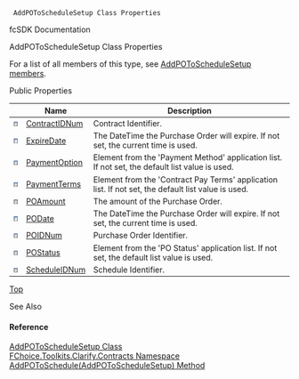 ﻿     AddPOToScheduleSetup Class Properties                                                   

fcSDK Documentation

AddPOToScheduleSetup Class Properties

For a list of all members of this type, see [AddPOToScheduleSetup members](FChoice.Toolkits.Clarify~FChoice.Toolkits.Clarify.Contracts.AddPOToScheduleSetup_members.md).

Public Properties

|   | Name | Description |
| --- | --- | --- |
| ![Public Property](dotnetimages/publicProperty.png) | [ContractIDNum](FChoice.Toolkits.Clarify~FChoice.Toolkits.Clarify.Contracts.AddPOToScheduleSetup~ContractIDNum.md) | Contract Identifier.   |
| ![Public Property](dotnetimages/publicProperty.png) | [ExpireDate](FChoice.Toolkits.Clarify~FChoice.Toolkits.Clarify.Contracts.AddPOToScheduleSetup~ExpireDate.md) | The DateTime the Purchase Order will expire. If not set, the current time is used.   |
| ![Public Property](dotnetimages/publicProperty.png) | [PaymentOption](FChoice.Toolkits.Clarify~FChoice.Toolkits.Clarify.Contracts.AddPOToScheduleSetup~PaymentOption.md) | Element from the 'Payment Method' application list. If not set, the default list value is used.   |
| ![Public Property](dotnetimages/publicProperty.png) | [PaymentTerms](FChoice.Toolkits.Clarify~FChoice.Toolkits.Clarify.Contracts.AddPOToScheduleSetup~PaymentTerms.md) | Element from the 'Contract Pay Terms' application list. If not set, the default list value is used.   |
| ![Public Property](dotnetimages/publicProperty.png) | [POAmount](FChoice.Toolkits.Clarify~FChoice.Toolkits.Clarify.Contracts.AddPOToScheduleSetup~POAmount.md) | The amount of the Purchase Order.   |
| ![Public Property](dotnetimages/publicProperty.png) | [PODate](FChoice.Toolkits.Clarify~FChoice.Toolkits.Clarify.Contracts.AddPOToScheduleSetup~PODate.md) | The DateTime the Purchase Order will expire. If not set, the current time is used.   |
| ![Public Property](dotnetimages/publicProperty.png) | [POIDNum](FChoice.Toolkits.Clarify~FChoice.Toolkits.Clarify.Contracts.AddPOToScheduleSetup~POIDNum.md) | Purchase Order Identifier.   |
| ![Public Property](dotnetimages/publicProperty.png) | [POStatus](FChoice.Toolkits.Clarify~FChoice.Toolkits.Clarify.Contracts.AddPOToScheduleSetup~POStatus.md) | Element from the 'PO Status' application list. If not set, the default list value is used.   |
| ![Public Property](dotnetimages/publicProperty.png) | [ScheduleIDNum](FChoice.Toolkits.Clarify~FChoice.Toolkits.Clarify.Contracts.AddPOToScheduleSetup~ScheduleIDNum.md) | Schedule Identifier.   |

[Top](#top)

See Also

#### Reference

[AddPOToScheduleSetup Class](FChoice.Toolkits.Clarify~FChoice.Toolkits.Clarify.Contracts.AddPOToScheduleSetup.md)  
[FChoice.Toolkits.Clarify.Contracts Namespace](FChoice.Toolkits.Clarify~FChoice.Toolkits.Clarify.Contracts_namespace.md)  
[AddPOToSchedule(AddPOToScheduleSetup) Method](FChoice.Toolkits.Clarify~FChoice.Toolkits.Clarify.Contracts.ContractsToolkit~AddPOToSchedule(AddPOToScheduleSetup).md)